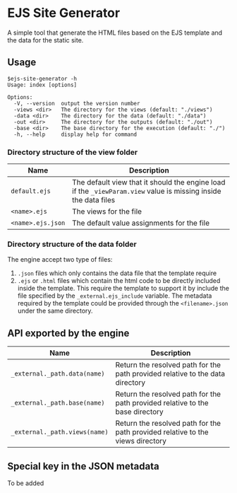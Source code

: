 # EJS Site Generator
A simple tool that generate the HTML files based on the EJS template and the data for the static site.

## Usage

```
$ejs-site-generator -h
Usage: index [options]

Options:
  -V, --version  output the version number
  -views <dir>   The directory for the views (default: "./views")
  -data <dir>    The directory for the data (default: "./data")
  -out <dir>     The directory for the outputs (default: "./out")
  -base <dir>    The base directory for the execution (default: "./")
  -h, --help     display help for command
```

### Directory structure of the view folder
|Name|Description|
|-----|------------|
|`default.ejs`|The default view that it should the engine load if the `_viewParam.view` value is missing inside the data files|
|`<name>.ejs`| The views for the file|
|`<name>.ejs.json`|The default value assignments for the file|

### Directory structure of the data folder
The engine accept two type of files:
1. `.json` files which only contains the data file that the template require
2. `.ejs` or `.html` files which contain the html code to be directly included inside the template.
This require the template to support it by include the file specified by the `_external.ejs_include` variable.
The metadata required by the template could be provided through the `<filename>.json` under the same directory.

## API exported by the engine
|Name|Description|
|-----|-------------|
|`_external._path.data(name)`|Return the resolved path for the path provided relative to the data directory|
|`_external._path.base(name)`|Return the resolved path for the path provided relative to the base directory|
|`_external._path.views(name)`|Return the resolved path for the path provided relative to the views directory|

## Special key in the JSON metadata
To be added
